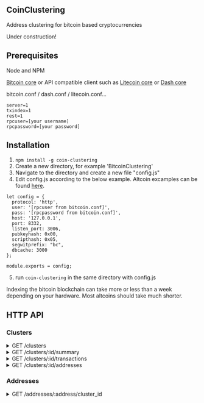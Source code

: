 ## CoinClustering
Address clustering for bitcoin based cryptocurrencies

Under construction!

## Prerequisites

Node and NPM

[Bitcoin core](https://github.com/bitcoin/bitcoin) or API compatible client such as [Litecoin core](https://github.com/litecoin-project/litecoin) or [Dash core](https://github.com/dashpay/dash/)

bitcoin.conf / dash.conf / litecoin.conf...
```
server=1
txindex=1
rest=1
rpcuser=[your username]
rpcpassword=[your password]
```

## Installation

1. `npm install -g coin-clustering`
2. Create a new directory, for example 'BitcoinClustering'
3. Navigate to the directory and create a new file "config.js"
4. Edit config.js according to the below example. Altcoin excamples can be found [here](TODO). 
``` 
let config = {
  protocol: 'http',
  user: '[rpcuser from bitcoin.conf]',
  pass: '[rpcpassword from bitcoin.conf]',
  host: '127.0.0.1',
  port: 8332,
  listen_port: 3006,
  pubkeyhash: 0x00,
  scripthash: 0x05,
  segwitprefix: "bc",
  dbcache: 3000
};

module.exports = config; 
```
5. run `coin-clustering` in the same directory with config.js

Indexing the bitcoin blockchain can take more or less than a week depending on your hardware. Most altcoins should take much shorter.

## HTTP API

### Clusters
<details>
 <summary>GET /clusters</summary>

# Query parameters
* gt, gte, lt, lte (optional) = balanceSats / balanceSats-clusterId
* reverse (optional) = true/false, defalt: false
* limit (optional) = integer (0...1000), defalt: 100
# Example
## Request
`/clusters?limit=3&reverse=true&lte=10000000000000`
## Response
``` json
[
  {
    "clusterId": 17034506,
    "balance": 9816291286270
  },
  {
    "clusterId": 388710763,
    "balance": 8594734769541
  },
  {
    "clusterId": 421208391,
    "balance": 8366430196393
  }
]
```
</details>
<details>
 <summary>GET /clusters/:id/summary</summary>

# Example
## Request
`/clusters/17034506/summary`
## Response
``` json
{
  "balance": 9816291286270,
  "firstTransaction": {
    "txid": "2cdce8e3758f9a94975c0b3e1c55729312980cffa0471acfce4d2d308a16b381",
    "height": 256893,
    "n": 4
  },
  "lastTransaction": {
    "txid": "76d4119daa59769f4d694cca9feb1123ebf026e3640ed4ba438c044c809285d8",
    "height": 565263,
    "n": 232
  },
  "addressCount": 114458
}
```
</details>
<details>
 <summary>GET /clusters/:id/transactions</summary>

# Query parameters
* gt, gte, lt, lte (optional)
* reverse (optional) = true/false, defalt: false
* limit (optional) = integer (0...1000), defalt: 100
* include-delta (optional) = true/false, defalt: false
# Example
## Request
`/clusters/17034506/transactions?limit=3&reverse=true&include-delta=true`
## Response
``` json
[
  {
    "txid": "76d4119daa59769f4d694cca9feb1123ebf026e3640ed4ba438c044c809285d8",
    "height": 565263,
    "n": 232,
    "delta": 95712
  },
  {
    "txid": "55ceaaf9ed5ebf96abed887223a8044afa93119043038321a3d17b982c4337ce",
    "height": 565262,
    "n": 967,
    "delta": 97234
  },
  {
    "txid": "a3f9982bb76d42cc8f68afd12a9a11c6122a30e71ee57cdbd52af767069755e9",
    "height": 563671,
    "n": 571,
    "delta": 615000
  }
]
```
</details>
<details>
 <summary>GET /clusters/:id/addresses</summary>

# Query parameters
* gt, gte, lt, lte (optional)
* reverse (optional) = true/false, defalt: false
* limit (optional) = integer (0...1000), defalt: 100
# Example
## Request
`/clusters/17034506/addresses?limit=3&reverse=true`
## Response
``` json
[
  {
    "balance": 2322761515776,
    "address": "1AnwDVbwsLBVwRfqN2x9Eo4YEJSPXo2cwG"
  },
  {
    "balance": 2221116525338,
    "address": "14eQD1QQb8QFVG8YFwGz7skyzsvBLWLwJS"
  },
  {
    "balance": 970712966598,
    "address": "1Kd6zLb9iAjcrgq8HzWnoWNVLYYWjp3swA"
  }
]
```
</details>

### Addresses
<details>
 <summary>GET /addresses/:address/cluster_id</summary>

`/addresses/1AnwDVbwsLBVwRfqN2x9Eo4YEJSPXo2cwG/cluster_id`
``` json
17034506
```
</details>